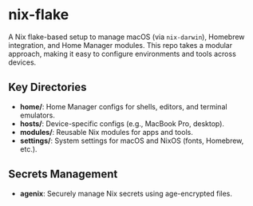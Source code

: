 # nix-flake

A Nix flake-based setup to manage macOS (via `nix-darwin`), Homebrew integration, and Home Manager modules. This repo takes a modular approach, making it easy to configure environments and tools across devices.

## Key Directories

- **home/**: Home Manager configs for shells, editors, and terminal emulators.
- **hosts/**: Device-specific configs (e.g., MacBook Pro, desktop).
- **modules/**: Reusable Nix modules for apps and tools.
- **settings/**: System settings for macOS and NixOS (fonts, Homebrew, etc.).

## Secrets Management

- **agenix**: Securely manage Nix secrets using age-encrypted files.
